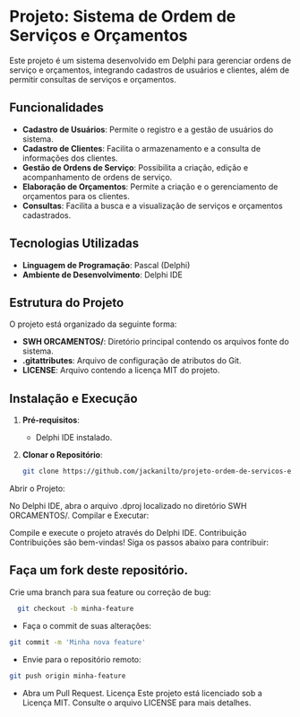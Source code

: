 # Projeto: Sistema de Ordem de Serviços e Orçamentos

Este projeto é um sistema desenvolvido em Delphi para gerenciar ordens de serviço e orçamentos, integrando cadastros de usuários e clientes, além de permitir consultas de serviços e orçamentos.

## Funcionalidades

- **Cadastro de Usuários**: Permite o registro e a gestão de usuários do sistema.
- **Cadastro de Clientes**: Facilita o armazenamento e a consulta de informações dos clientes.
- **Gestão de Ordens de Serviço**: Possibilita a criação, edição e acompanhamento de ordens de serviço.
- **Elaboração de Orçamentos**: Permite a criação e o gerenciamento de orçamentos para os clientes.
- **Consultas**: Facilita a busca e a visualização de serviços e orçamentos cadastrados.

## Tecnologias Utilizadas

- **Linguagem de Programação**: Pascal (Delphi)
- **Ambiente de Desenvolvimento**: Delphi IDE

## Estrutura do Projeto

O projeto está organizado da seguinte forma:

- **SWH ORCAMENTOS/**: Diretório principal contendo os arquivos fonte do sistema.
- **.gitattributes**: Arquivo de configuração de atributos do Git.
- **LICENSE**: Arquivo contendo a licença MIT do projeto.

## Instalação e Execução

1. **Pré-requisitos**:
   - Delphi IDE instalado.

2. **Clonar o Repositório**:
   ```bash
   git clone https://github.com/jackanilto/projeto-ordem-de-servicos-e-orcamentos.git
Abrir o Projeto:

No Delphi IDE, abra o arquivo .dproj localizado no diretório SWH ORCAMENTOS/.
Compilar e Executar:

Compile e execute o projeto através do Delphi IDE.
Contribuição
Contribuições são bem-vindas! Siga os passos abaixo para contribuir:

## Faça um fork deste repositório.
Crie uma branch para sua feature ou correção de bug:
 
 ```bash
   git checkout -b minha-feature
```

- Faça o commit de suas alterações:
 ```bash
git commit -m 'Minha nova feature'
```
- Envie para o repositório remoto:
 ```bash
git push origin minha-feature
```
- Abra um Pull Request.
Licença
Este projeto está licenciado sob a Licença MIT. Consulte o arquivo LICENSE para mais detalhes.
